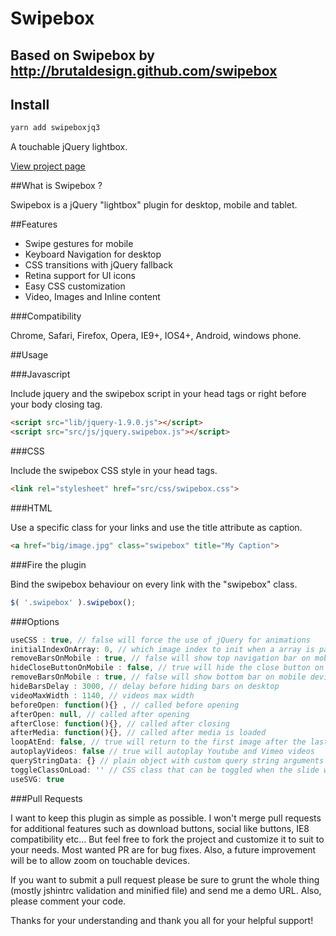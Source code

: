 Swipebox
================================

## Based on Swipebox by http://brutaldesign.github.com/swipebox

## Install
```bash
yarn add swipeboxjq3
```




A touchable jQuery lightbox.

[View project page](http://brutaldesign.github.com/swipebox)

##What is Swipebox ?

Swipebox is a jQuery "lightbox" plugin for desktop, mobile and tablet.

##Features

- Swipe gestures for mobile
- Keyboard Navigation for desktop
- CSS transitions with jQuery fallback
- Retina support for UI icons
- Easy CSS customization
- Video, Images and Inline content

###Compatibility

Chrome, Safari, Firefox, Opera, IE9+, IOS4+, Android, windows phone.

##Usage

###Javascript

Include jquery and the swipebox script in your head tags or right before your body closing tag.

```html
<script src="lib/jquery-1.9.0.js"></script>
<script src="src/js/jquery.swipebox.js"></script>
```

###CSS

Include the swipebox CSS style in your head tags.

```html
<link rel="stylesheet" href="src/css/swipebox.css">
```

###HTML

Use a specific class for your links and use the title attribute as caption.

```html
<a href="big/image.jpg" class="swipebox" title="My Caption">
```

###Fire the plugin

Bind the swipebox behaviour on every link with the "swipebox" class.

```javascript
$( '.swipebox' ).swipebox();
```

###Options

```javascript
useCSS : true, // false will force the use of jQuery for animations
initialIndexOnArray: 0, // which image index to init when a array is passed
removeBarsOnMobile : true, // false will show top navigation bar on mobile devices
hideCloseButtonOnMobile : false, // true will hide the close button on mobile devices
removeBarsOnMobile : true, // false will show bottom bar on mobile devices
hideBarsDelay : 3000, // delay before hiding bars on desktop
videoMaxWidth : 1140, // videos max width
beforeOpen: function(){} , // called before opening
afterOpen: null, // called after opening
afterClose: function(){}, // called after closing
afterMedia: function(){}, // called after media is loaded
loopAtEnd: false, // true will return to the first image after the last image is reached
autoplayVideos: false // true will autoplay Youtube and Vimeo videos
queryStringData: {} // plain object with custom query string arguments to pass/override for video URLs,
toggleClassOnLoad: '' // CSS class that can be toggled when the slide will be loaded (like 'hidden' of Bootstrap)
useSVG: true
```

###Pull Requests

I want to keep this plugin as simple as possible. I won't merge pull requests for additional features such as download buttons, social like buttons, IE8 compatibility etc... But feel free to fork the project and customize it to suit to your needs. Most wanted PR are for bug fixes. Also, a future improvement will be to allow zoom on touchable devices.

If you want to submit a pull request please be sure to grunt the whole thing (mostly jshintrc validation and minified file) and send me a demo URL. Also, please comment your code.

Thanks for your understanding and thank you all for your helpful support!
